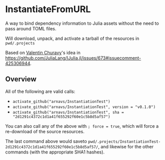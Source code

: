# InstantiateFromURL

A way to bind dependency information to Julia assets without the need to pass around TOML files.

Will download, unpack, and activate a tarball of the resources in `pwd/.projects`

Based on [Valentin Churavy](https://github.com/vchuravy)'s idea in https://github.com/JuliaLang/IJulia.jl/issues/673#issuecomment-425306944.

## Overview

All of the following are valid calls:

* `activate_github("arnavs/InstantiationTest")`
* `activate_github("arnavs/InstantiationTest", version = "v0.1.0")`
* `activate_github("arnavs/InstantiationTest", sha = "2d1291c4372c1d1a41f655292f60e1c5b8d5af57")`

You can also call any of the above with `; force = true`, which will force a re-download of the source resources. 

The last command above would saveto `pwd/.projects/InstantiationTest-2d1291c4372c1d1a41f655292f60e1c5b8d5af57/`, and likewise for the other commands (with the appropriate SHA1 hashes).